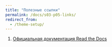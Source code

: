 ```yaml
---
title: "Полезные ссылки"
permalink: /docs/s03-p05-links/
redirect_from:
  - /theme-setup/
---
```

1. [Официальная документация Read the Docs](http://docs.readthedocs.io/)
